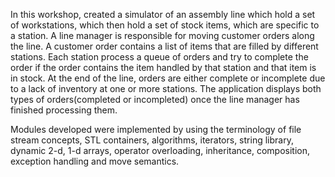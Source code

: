 In this workshop, created a simulator of an assembly line which hold a set of workstations, which then hold a set of stock items, which are specific to a station. A line manager is responsible for moving customer orders along the line. A customer order contains a list of items that are filled by different stations. Each station process a queue of orders and try to complete the order if the order contains the item handled by that station and that item is in stock. At the end of the line, orders are either complete or incomplete due to a lack of inventory at one or more stations. The application displays both types of orders(completed or incompleted) once the line manager has finished processing them.

Modules developed were implemented by using the terminology of file stream concepts, STL containers, algorithms, iterators, string library, dynamic 2-d, 1-d arrays, operator overloading, inheritance, composition, exception handling and move semantics.
